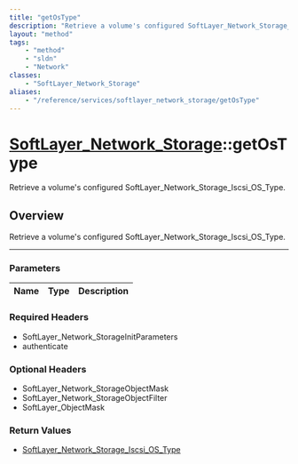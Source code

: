 ```yaml
---
title: "getOsType"
description: "Retrieve a volume's configured SoftLayer_Network_Storage_Iscsi_OS_Type."
layout: "method"
tags:
    - "method"
    - "sldn"
    - "Network"
classes:
    - "SoftLayer_Network_Storage"
aliases:
    - "/reference/services/softlayer_network_storage/getOsType"
---
```

# [SoftLayer_Network_Storage](/reference/services/SoftLayer_Network_Storage)::getOsType


Retrieve a volume's configured SoftLayer_Network_Storage_Iscsi_OS_Type.


## Overview 
Retrieve a volume's configured SoftLayer_Network_Storage_Iscsi_OS_Type.

-----

### Parameters 
|Name | Type | Description |
| --- | --- | --- |


### Required Headers
* SoftLayer_Network_StorageInitParameters
* authenticate


### Optional Headers
* SoftLayer_Network_StorageObjectMask
* SoftLayer_Network_StorageObjectFilter
* SoftLayer_ObjectMask

### Return Values
* <a href='/reference/datatypes/SoftLayer_Network_Storage_Iscsi_OS_Type'>SoftLayer_Network_Storage_Iscsi_OS_Type </a>




